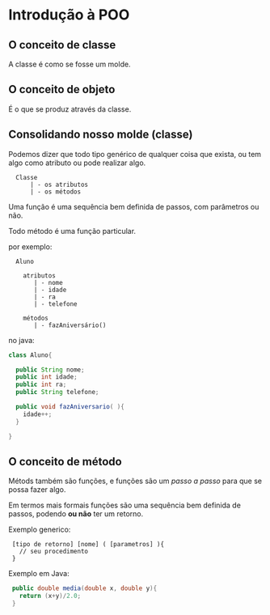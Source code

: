 # Introdução à POO

## O conceito de classe

A classe é como se fosse um molde.

## O conceito de objeto

É o que se produz através da classe.

## Consolidando nosso molde (classe)

Podemos dizer que todo tipo genérico de qualquer coisa que exista, ou tem algo como atributo ou pode realizar algo.

```
  Classe
      | - os atributos
      | - os métodos
```

Uma função é uma sequência bem definida de passos, com parâmetros ou não.

Todo método é uma função particular.

por exemplo:
```
  Aluno

    atributos
       | - nome
       | - idade
       | - ra
       | - telefone

    métodos
       | - fazAniversário()

```

no java:
```java
class Aluno{

  public String nome;
  public int idade;
  public int ra;
  public String telefone;

  public void fazAniversario( ){
    idade++;
  }

}
```

## O conceito de método

Métods também são funções, e funções são um *passo a passo* para que se possa fazer algo.

Em termos mais formais funções são uma sequência bem definida de passos, podendo **ou não** ter um retorno.

Exemplo generico:
```
 [tipo de retorno] [nome] ( [parametros] ){
   // seu procedimento
 }
```

Exemplo em Java:
```java
 public double media(double x, double y){
   return (x+y)/2.0;
 }
```